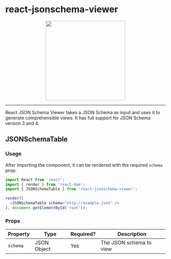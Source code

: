 # react-jsonschema-viewer

<p align="center">
  <img src="https://raw.githubusercontent.com/taskcluster/react-jsonschema-viewer/master/viewer.png" height="250">
</p>

---

React JSON Schema Viewer takes a JSON Schema as input and uses it to generate comprehensible views.
It has full support for JSON Schema version 3 and 4.

## JSONSchemaTable

### Usage

After importing the component, it can be rendered with the required `schema` prop:

```js
import React from 'react';
import { render } from 'react-dom';
import { JSONSchemaTable } from 'react-jsonschema-viewer';

render((
  <JSONSchemaTable schema="http://example.json" />
), document.getElementById('root'));
````

### Props
| Property | Type        | Required? | Description             |
|----------|-------------|-----------|-------------------------|
| `schema` | JSON Object | Yes       | The JSON schema to view |

